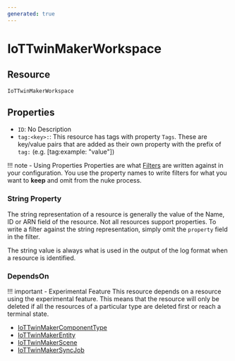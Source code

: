 ```yaml
---
generated: true
---
```


# IoTTwinMakerWorkspace


## Resource

```text
IoTTwinMakerWorkspace
```

## Properties


- `ID`: No Description
- `tag:<key>:`: This resource has tags with property `Tags`. These are key/value pairs that are
	added as their own property with the prefix of `tag:` (e.g. [tag:example: "value"]) 

!!! note - Using Properties
    Properties are what [Filters](../config-filtering.md) are written against in your configuration. You use the property
    names to write filters for what you want to **keep** and omit from the nuke process.

### String Property

The string representation of a resource is generally the value of the Name, ID or ARN field of the resource. Not all
resources support properties. To write a filter against the string representation, simply omit the `property` field in
the filter.

The string value is always what is used in the output of the log format when a resource is identified.

### DependsOn

!!! important - Experimental Feature
    This resource depends on a resource using the experimental feature. This means that the resource will
    only be deleted if all the resources of a particular type are deleted first or reach a terminal state.

- [IoTTwinMakerComponentType](./io-ttwin-maker-component-type.md)
- [IoTTwinMakerEntity](./io-ttwin-maker-entity.md)
- [IoTTwinMakerScene](./io-ttwin-maker-scene.md)
- [IoTTwinMakerSyncJob](./io-ttwin-maker-sync-job.md)

